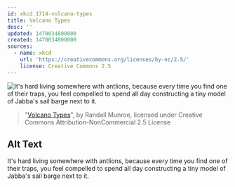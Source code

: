 ```yaml
---
id: xkcd.1714-volcano-types
title: Volcano Types
desc: ''
updated: 1470034800000
created: 1470034800000
sources:
  - name: xkcd
    url: 'https://creativecommons.org/licenses/by-nc/2.5/'
    license: Creative Commons 2.5
---
```

![It's hard living somewhere with antlions, because every time you find one of their traps, you feel compelled to spend all day constructing a tiny model of Jabba's sail barge next to it.](https://imgs.xkcd.com/comics/volcano_types.png)
> "[Volcano Types](https://xkcd.com/1714/)", by Randall Munroe, licensed under Creative Commons Attribution-NonCommercial 2.5 License

## Alt Text
It's hard living somewhere with antlions, because every time you find one of their traps, you feel compelled to spend all day constructing a tiny model of Jabba's sail barge next to it.
